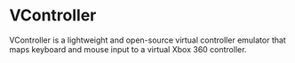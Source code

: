 # VController
VController is a lightweight and open-source virtual controller emulator that maps keyboard and mouse input to a virtual Xbox 360 controller.
